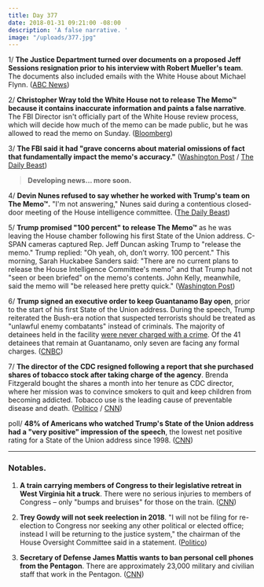 ```yaml
---
title: Day 377
date: 2018-01-31 09:21:00 -08:00
description: 'A false narrative. '
image: "/uploads/377.jpg"
---
```


1/ **The Justice Department turned over documents on a proposed Jeff Sessions resignation prior to his interview with Robert Mueller's team**. The documents also included emails with the White House about Michael Flynn. ([ABC News](http://abcnews.go.com/US/doj-special-counsel-internal-docs-sessions-resignation/story?id=52721241))

2/ **Christopher Wray told the White House not to release The Memo™ because it contains inaccurate information and paints a false narrative**. The FBI Director isn't officially part of the White House review process, which will decide how much of the memo can be made public, but he was allowed to read the memo on Sunday. ([Bloomberg](https://www.bloomberg.com/news/articles/2018-01-31/trump-says-100-percent-after-he-s-asked-to-release-gop-memo))

3/ **The FBI said it had "grave concerns about material omissions of fact that fundamentally impact the memo's accuracy."** ([Washington Post](https://www.washingtonpost.com/powerpost/trump-wants-to-release-memo-100-percent-as-white-house-tries-to-walk-it-back/2018/01/31/240f34a4-0690-11e8-8777-2a059f168dd2_story.html) / [The Daily Beast](https://www.thedailybeast.com/fbi-launches-preemptive-strike-on-devin-nunes-memo-ripping-it-for-omissions-of-fact/))

> **Developing news... more soon.**

4/ **Devin Nunes refused to say whether he worked with Trump's team on The Memo™.** "I'm not answering," Nunes said during a contentious closed-door meeting of the House intelligence committee. ([The Daily Beast](https://www.thedailybeast.com/devin-nunes-wont-say-if-he-worked-with-white-house-on-anti-fbi-memo))

5/ **Trump promised "100 percent" to release The Memo™** as he was leaving the House chamber following his first State of the Union address. C-SPAN cameras captured Rep. Jeff Duncan asking Trump to "release the memo." Trump replied: "Oh yeah, oh, don’t worry. 100 percent." This morning, Sarah Huckabee Sanders said: "There are no current plans to release the House Intelligence Committee's memo" and that Trump had not "seen or been briefed" on the memo's contents. John Kelly, meanwhile, said the memo will "be released here pretty quick." ([Washington Post](https://www.washingtonpost.com/powerpost/trump-wants-to-release-memo-100-percent-as-white-house-tries-to-walk-it-back/2018/01/31/240f34a4-0690-11e8-8777-2a059f168dd2_story.html))

6/ **Trump signed an executive order to keep Guantanamo Bay open**, prior to the start of his first State of the Union address. During the speech, Trump reiterated the Bush-era notion that suspected terrorists should be treated as "unlawful enemy combatants" instead of criminals. The majority of detainees held in the facility [were never charged with a crime](https://www.hrw.org/video-photos/interactive/2017/03/30/guantanamo-facts-and-figures). Of the 41 detainees that remain at Guantanamo, only seven are facing any formal charges. ([CNBC](https://www.cnbc.com/2018/01/30/trump-signs-executive-order-to-keep-guantanamo-bay-prison-open.html))

7/ **The director of the CDC resigned following a report that she purchased shares of tobacco stock after taking charge of the agency**. Brenda Fitzgerald bought the shares a month into her tenure as CDC director, where her mission was to convince smokers to quit and keep children from becoming addicted. Tobacco use is the leading cause of preventable disease and death. ([Politico](https://www.politico.com/story/2018/01/30/cdc-director-tobacco-stocks-after-appointment-316245) / [CNN](https://www.cnn.com/2018/01/31/health/cdc-director-fitzgerald-resigns-bn/index.html))

poll/ **48% of Americans who watched Trump's State of the Union address had a "very positive" impression of the speech**, the lowest net positive rating for a State of the Union address since 1998. ([CNN](https://www.cnn.com/2018/01/31/politics/state-of-the-union-reaction-poll/index.html))

---

### Notables.

1. **A train carrying members of Congress to their legislative retreat in West Virginia hit a truck**. There were no serious injuries to members of Congress – only "bumps and bruises" for those on the train. ([CNN](https://www.cnn.com/2018/01/31/politics/congress-train-accident/index.html))

2. **Trey Gowdy will not seek reelection in 2018**. "I will not be filing for re-election to Congress nor seeking any other political or elected office; instead I will be returning to the justice system," the chairman of the House Oversight Committee said in a statement. ([Politico](https://www.politico.com/story/2018/01/31/gowdy-wont-seek-reelection-380231))

3. **Secretary of Defense James Mattis wants to ban personal cell phones from the Pentagon**. There are approximately 23,000 military and civilian staff that work in the Pentagon. ([CNN](https://www.cnn.com/2018/01/31/politics/mattis-pentagon-cellphone-ban/index.html))